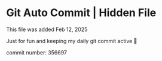 # Git Auto Commit | Hidden File

This file was added Feb 12, 2025

Just for fun and keeping my daily git commit active 🤪

commit number: 356697
